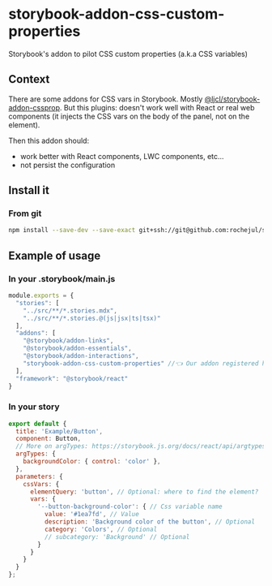 # storybook-addon-css-custom-properties

Storybook's addon to pilot CSS custom properties (a.k.a CSS variables)

## Context

There are some addons for CSS vars in Storybook. Mostly  [@ljcl/storybook-addon-cssprop](https://storybook.js.org/addons/@ljcl/storybook-addon-cssprops/).
But this plugins: doesn't work well with React or real web components (it injects the CSS vars on the body of the panel, not on the element).

Then this addon should:
 - work better with React components, LWC components, etc...
 - not persist the configuration

## Install it

### From git

````bash
npm install --save-dev --save-exact git+ssh://git@github.com:rochejul/storybook-addon-css-custom-properties.git#v1.2.0
````

## Example of usage

### In your .storybook/main.js

````js
module.exports = {
  "stories": [
    "../src/**/*.stories.mdx",
    "../src/**/*.stories.@(js|jsx|ts|tsx)"
  ],
  "addons": [
    "@storybook/addon-links",
    "@storybook/addon-essentials",
    "@storybook/addon-interactions",
    "storybook-addon-css-custom-properties" //👈 Our addon registered here
  ],
  "framework": "@storybook/react"
}
````

### In your story

````js
export default {
  title: 'Example/Button',
  component: Button,
  // More on argTypes: https://storybook.js.org/docs/react/api/argtypes
  argTypes: {
    backgroundColor: { control: 'color' },
  },
  parameters: {
    cssVars: {
      elementQuery: 'button', // Optional: where to find the element?
      vars: {
        '--button-background-color': { // Css variable name
          value: '#1ea7fd', // Value
          description: 'Background color of the button', // Optional
          category: 'Colors', // Optional
          // subcategory: 'Background' // Optional
        }
      }
    }
  }
};
````

